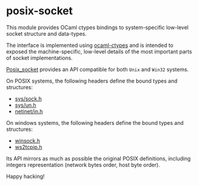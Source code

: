 # posix-socket

This module provides OCaml ctypes bindings to system-specific low-level socket structure and data-types.

The interface is implemented using [ocaml-ctypes](https://github.com/ocamllabs/ocaml-ctypes) and is intended
to exposed the machine-specific, low-level details of the most important parts of socket implementations.

[Posix_socket](src/posix_socket.mli) provides an API compatible for both `Unix` and `Win32` systems.

On POSIX systems, the following headers define the bound types and structures:
* [sys/sock.h](https://pubs.opengroup.org/onlinepubs/009695399/basedefs/sys/socket.h.html)
* [sys/un.h](http://pubs.opengroup.org/onlinepubs/009695399/basedefs/sys/un.h.html)
* [netinet/in.h](https://pubs.opengroup.org/onlinepubs/009695399/basedefs/netinet/in.h.html)

On windows systems, the following headers define the bound types and structures:
* [winsock.h](https://docs.microsoft.com/en-us/windows/win32/api/winsock/)
* [ws2tcpip.h](https://docs.microsoft.com/en-us/windows/win32/api/ws2tcpip/)

Its API mirrors as much as possible the original POSIX definitions, including integers representation (network bytes order,
host byte order).

Happy hacking!
